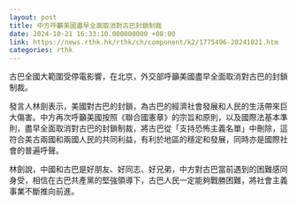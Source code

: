 ```yaml
---
layout: post
title: 中方呼籲美國盡早全面取消對古巴封鎖制裁
date: 2024-10-21 16:33:10.000000000 +08:00
link: https://news.rthk.hk/rthk/ch/component/k2/1775496-20241021.htm
categories: rthk
---
```


古巴全國大範圍受停電影響，在北京，外交部呼籲美國盡早全面取消對古巴的封鎖制裁。

發言人林劍表示，美國對古巴的封鎖，為古巴的經濟社會發展和人民的生活帶來巨大傷害。中方再次呼籲美國按照《聯合國憲章》的宗旨和原則，以及國際法基本準則，盡早全面取消對古巴的封鎖制裁，將古巴從「支持恐怖主義名單」中刪除，這符合美古兩國和兩國人民的共同利益，有利於地區的穩定和發展，同時亦是國際社會的普遍呼聲。

林劍說，中國和古巴是好朋友、好同志、好兄弟，中方對古巴當前遇到的困難感同身受，相信在古巴共產黨的堅強領導下，古巴人民一定能夠戰勝困難，將社會主義事業不斷推向前進。
